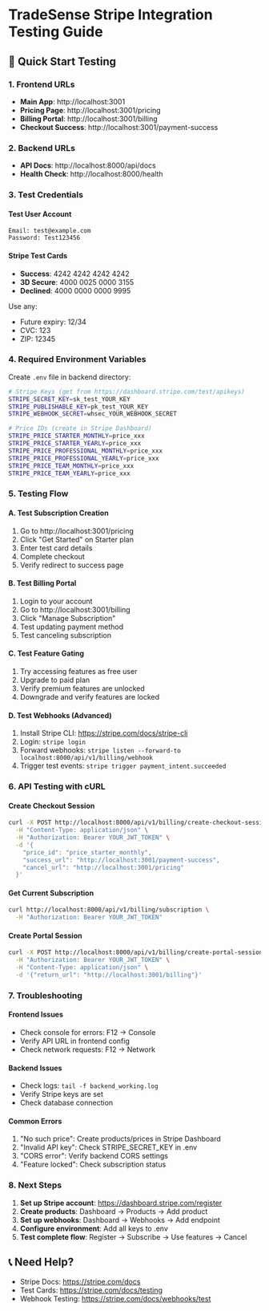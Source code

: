 # TradeSense Stripe Integration Testing Guide

## 🚀 Quick Start Testing

### 1. Frontend URLs
- **Main App**: http://localhost:3001
- **Pricing Page**: http://localhost:3001/pricing
- **Billing Portal**: http://localhost:3001/billing
- **Checkout Success**: http://localhost:3001/payment-success

### 2. Backend URLs
- **API Docs**: http://localhost:8000/api/docs
- **Health Check**: http://localhost:8000/health

### 3. Test Credentials

#### Test User Account
```
Email: test@example.com
Password: Test123456
```

#### Stripe Test Cards
- **Success**: 4242 4242 4242 4242
- **3D Secure**: 4000 0025 0000 3155
- **Declined**: 4000 0000 0000 9995

Use any:
- Future expiry: 12/34
- CVC: 123
- ZIP: 12345

### 4. Required Environment Variables

Create `.env` file in backend directory:
```bash
# Stripe Keys (get from https://dashboard.stripe.com/test/apikeys)
STRIPE_SECRET_KEY=sk_test_YOUR_KEY
STRIPE_PUBLISHABLE_KEY=pk_test_YOUR_KEY
STRIPE_WEBHOOK_SECRET=whsec_YOUR_WEBHOOK_SECRET

# Price IDs (create in Stripe Dashboard)
STRIPE_PRICE_STARTER_MONTHLY=price_xxx
STRIPE_PRICE_STARTER_YEARLY=price_xxx
STRIPE_PRICE_PROFESSIONAL_MONTHLY=price_xxx
STRIPE_PRICE_PROFESSIONAL_YEARLY=price_xxx
STRIPE_PRICE_TEAM_MONTHLY=price_xxx
STRIPE_PRICE_TEAM_YEARLY=price_xxx
```

### 5. Testing Flow

#### A. Test Subscription Creation
1. Go to http://localhost:3001/pricing
2. Click "Get Started" on Starter plan
3. Enter test card details
4. Complete checkout
5. Verify redirect to success page

#### B. Test Billing Portal
1. Login to your account
2. Go to http://localhost:3001/billing
3. Click "Manage Subscription"
4. Test updating payment method
5. Test canceling subscription

#### C. Test Feature Gating
1. Try accessing features as free user
2. Upgrade to paid plan
3. Verify premium features are unlocked
4. Downgrade and verify features are locked

#### D. Test Webhooks (Advanced)
1. Install Stripe CLI: https://stripe.com/docs/stripe-cli
2. Login: `stripe login`
3. Forward webhooks: `stripe listen --forward-to localhost:8000/api/v1/billing/webhook`
4. Trigger test events: `stripe trigger payment_intent.succeeded`

### 6. API Testing with cURL

#### Create Checkout Session
```bash
curl -X POST http://localhost:8000/api/v1/billing/create-checkout-session \
  -H "Content-Type: application/json" \
  -H "Authorization: Bearer YOUR_JWT_TOKEN" \
  -d '{
    "price_id": "price_starter_monthly",
    "success_url": "http://localhost:3001/payment-success",
    "cancel_url": "http://localhost:3001/pricing"
  }'
```

#### Get Current Subscription
```bash
curl http://localhost:8000/api/v1/billing/subscription \
  -H "Authorization: Bearer YOUR_JWT_TOKEN"
```

#### Create Portal Session
```bash
curl -X POST http://localhost:8000/api/v1/billing/create-portal-session \
  -H "Authorization: Bearer YOUR_JWT_TOKEN" \
  -H "Content-Type: application/json" \
  -d '{"return_url": "http://localhost:3001/billing"}'
```

### 7. Troubleshooting

#### Frontend Issues
- Check console for errors: F12 → Console
- Verify API URL in frontend config
- Check network requests: F12 → Network

#### Backend Issues
- Check logs: `tail -f backend_working.log`
- Verify Stripe keys are set
- Check database connection

#### Common Errors
1. "No such price": Create products/prices in Stripe Dashboard
2. "Invalid API key": Check STRIPE_SECRET_KEY in .env
3. "CORS error": Verify backend CORS settings
4. "Feature locked": Check subscription status

### 8. Next Steps

1. **Set up Stripe account**: https://dashboard.stripe.com/register
2. **Create products**: Dashboard → Products → Add product
3. **Set up webhooks**: Dashboard → Webhooks → Add endpoint
4. **Configure environment**: Add all keys to .env
5. **Test complete flow**: Register → Subscribe → Use features → Cancel

## 📞 Need Help?

- Stripe Docs: https://stripe.com/docs
- Test Cards: https://stripe.com/docs/testing
- Webhook Testing: https://stripe.com/docs/webhooks/test